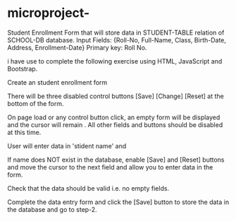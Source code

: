 # microproject-
Student Enrollment Form that will store data in STUDENT-TABLE relation of SCHOOL-DB database.  Input Fields: {Roll-No, Full-Name, Class, Birth-Date, Address, Enrollment-Date}  Primary key: Roll No.

i have use to complete the following exercise using HTML, JavaScript and Bootstrap.

Create an student enrollment form


There will be three disabled control buttons [Save] [Change] [Reset] at the bottom of the form.

On page load or any control button click, an empty form will be displayed and the cursor will remain . All other fields and buttons should be disabled at this time.

User will enter data in 'stident name' and

If name does NOT exist in the database, enable [Save] and [Reset] buttons and move the cursor to the next field and allow you to enter data in the form.

Check that the data should be valid i.e. no empty fields.

Complete the data entry form and click the [Save] button to store the data in the database and go to step-2.


